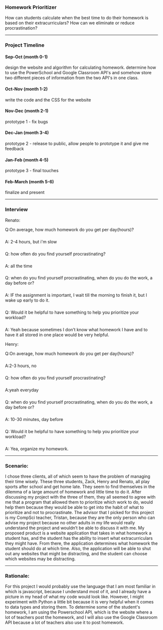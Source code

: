 ### Homework Prioritizer

How can students calculate when the best time to do their homework is based on their extracurriculars?
How can we eliminate or reduce procrastination?

_________________________________________________________________________


### Project Timeline

#### Sep-Oct    (month 0-1)
design the website and algorithm for calculating homework.
determine how to use the PowerSchool and Google Classroom API's and somehow store two different pieces of information from the two API's in one class.
#### Oct-Nov    (month 1-2)
write the code and the CSS for the website
#### Nov-Dec    (month 2-1)
prototype 1 - fix bugs
#### Dec-Jan    (month 3-4)
prototype 2 - release to public, allow people to prototype it and give me feedback
#### Jan-Feb    (month 4-5)
prototype 3 - final touches
#### Feb-March  (month 5-6)
finalize and present


_________________________________________________________________________

### Interview
Renato:


Q:On average, how much homework do you get per day(hours)?
###
A: 2-4 hours, but i'm slow
###
Q: how often do you find yourself procrastinating?
###
A: all the time
###
Q: when do you find yourself procrastinating, when do you do the work, a day before or?
###
A: IF the assignment is important, I wait till the morning to finish it, but I wake up early to do it. 
###
Q: Would it be helpful to have something to help you prioritize your workload?
###
A: Yeah because sometimes I don’t know what homework I have and to have it all stored in one place would be very helpful.

Henry:

Q:On average, how much homework do you get per day(hours)?
###
A:2-3 hours, no
###
Q: how often do you find yourself procrastinating?
###
A:yeah everyday
###
Q: when do you find yourself procrastinating, when do you do the work, a day before or?
###
A: 10-30 minutes, day before
###
Q: Would it be helpful to have something to help you prioritize your workload?
###
A: Yea, organize my homework.

_________________________________________________________________________

### Scenario:

  I chose three clients, all of which seem to have the problem of managing their time wisely. These three students, Zack, Henry and Renato, all play sports after school and get home late. They seem to find themselves in the dilemma of a large amount of homework and little time to do it. After discussing my project with the three of them, they all seemed to agree with me that a program that allowed them to prioritize which work to do, would help them because they would be able to get into the habit of what to prioritize and not to procrastinate. The advisor that I picked for this project is my CompSci teacher, Tristan, because they are the only person who can advise my project because no other adults in my life would really understand the project and wouldn’t be able to discuss it with me. My proposed product is a website application that takes in what homework a student has, and the student has the ability to insert what extracurriculars they might have. From there, the application determines what homework the student should do at which time. Also, the application will be able to shut out any websites that might be distracting, and the student can choose which websites may be distracting. 


_________________________________________________________________________

### Rationale:

For this project I would probably use the language that I am most familiar in which is javascript, because I understand most of it, and I already have a picture in my head of what my code would look like. However, I might experiment with Python a little bit because it is very helpful when it comes to data types and storing them. To determine some of the student's homework, I am using the Powerschool API, which is the website where a lot of teachers post the homework, and I will also use the Google Classroom API because a lot of teachers also use it to post homework. 







